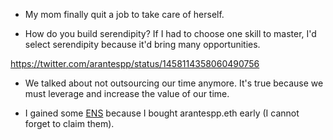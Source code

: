 - My mom finally quit a job to take care of herself.

- How do you build serendipity? If I had to choose one skill to master, I'd select serendipity because it'd bring many opportunities.

https://twitter.com/arantespp/status/1458114358060490756

- We talked about not outsourcing our time anymore. It's true because we must leverage and increase the value of our time.

- I gained some [ENS](https://coinmarketcap.com/currencies/ethereum-name-service/) because I bought arantespp.eth early (I cannot forget to claim them).
